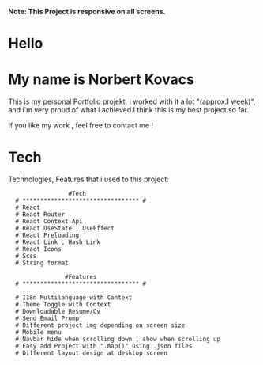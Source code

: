 **Note: This Project is responsive on all screens.**

# Hello

# My name is Norbert Kovacs

This is my personal Portfolio projekt, i worked with it a lot "(approx.1 week)", and i'm very proud of what i achieved.I think this is my best project so far.

If you like my work , feel free to contact me !

# Tech

Technologies, Features that i used to this project:

                     #Tech
      # ********************************* #
      # React
      # React Router
      # React Context Api
      # React UseState , UseEffect
      # React Preloading
      # React Link , Hash Link
      # React Icons
      # Scss
      # String format

                    #Features
      # ********************************* #

      # I18n Multilanguage with Context
      # Theme Toggle with Context
      # Downloadable Resume/Cv
      # Send Email Promp
      # Different project img depending on screen size
      # Mobile menu
      # Navbar hide when scrolling down , show when scrolling up
      # Easy add Project with ".map()" using .json files
      # Different layout design at desktop screen
